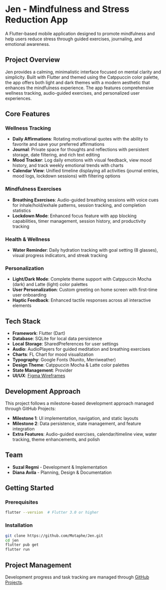 # Jen - Mindfulness and Stress Reduction App

A Flutter-based mobile application designed to promote mindfulness and help users reduce stress through guided exercises, journaling, and emotional awareness.

## Project Overview

Jen provides a calming, minimalistic interface focused on mental clarity and simplicity. Built with Flutter and themed using the Catppuccin color palette, the app offers both light and dark themes with a modern aesthetic that enhances the mindfulness experience. The app features comprehensive wellness tracking, audio-guided exercises, and personalized user experiences.

## Core Features

### Wellness Tracking
- **Daily Affirmations**: Rotating motivational quotes with the ability to favorite and save your preferred affirmations
- **Journal**: Private space for thoughts and reflections with persistent storage, date filtering, and rich text editing
- **Mood Tracker**: Log daily emotions with visual feedback, view mood history, and track weekly emotional trends with charts
- **Calendar View**: Unified timeline displaying all activities (journal entries, mood logs, lockdown sessions) with filtering options

### Mindfulness Exercises
- **Breathing Exercises**: Audio-guided breathing sessions with voice cues for inhale/hold/exhale patterns, session tracking, and completion statistics
- **Lockdown Mode**: Enhanced focus feature with app blocking capabilities, timer management, session history, and productivity tracking

### Health & Wellness
- **Water Reminder**: Daily hydration tracking with goal setting (8 glasses), visual progress indicators, and streak tracking

### Personalization
- **Light/Dark Mode**: Complete theme support with Catppuccin Mocha (dark) and Latte (light) color palettes
- **User Personalization**: Custom greeting on home screen with first-time user onboarding
- **Haptic Feedback**: Enhanced tactile responses across all interactive elements

## Tech Stack

- **Framework**: Flutter (Dart)
- **Database**: SQLite for local data persistence
- **Local Storage**: SharedPreferences for user settings
- **Audio**: AudioPlayers for guided meditation and breathing exercises
- **Charts**: FL Chart for mood visualization
- **Typography**: Google Fonts (Nunito, Merriweather)
- **Design Theme**: Catppuccin Mocha & Latte color palettes
- **State Management**: Provider
- **UI/UX**: [Figma Wireframes](https://lid-couch-37881953.figma.site/)

## Development Approach

This project follows a milestone-based development approach managed through GitHub Projects:

- **Milestone 1**: UI implementation, navigation, and static layouts
- **Milestone 2**: Data persistence, state management, and feature integration
- **Extra Features**: Audio-guided exercises, calendar/timeline view, water tracking, theme enhancements, and polish

## Team

- **Suzal Regmi** - Development & Implementation
- **Diana Avila** - Planning, Design & Documentation

## Getting Started

### Prerequisites

```bash
flutter --version  # Flutter 3.0 or higher
```

### Installation

```bash
git clone https://github.com/Motaphe/Jen.git
cd jen
flutter pub get
flutter run
```

## Project Management

Development progress and task tracking are managed through [GitHub Projects](https://github.com/users/Motaphe/projects/2).